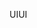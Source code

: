 <span data-ttu-id="e07b6-101">UI</span><span class="sxs-lookup"><span data-stu-id="e07b6-101">UI</span></span>